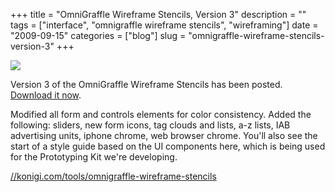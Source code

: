 +++
title = "OmniGraffle Wireframe Stencils, Version 3"
description = ""
tags = ["interface", "omnigraffle wireframe stencils", "wireframing"]
date = "2009-09-15"
categories = ["blog"]
slug = "omnigraffle-wireframe-stencils-version-3"
+++



  <div class="notebook-screenshot"><a href="../tools/omnigraffle-wireframe-stencils.html"><img src="//media.konigi.com/bluga/wt4963ed9764308.jpg"/></a></div><p>Version 3 of the OmniGraffle Wireframe Stencils has been posted. <a href="../tools/omnigraffle-wireframe-stencils.html">Download it now</a>.</p>
<p>Modified all form and controls elements for color consistency. Added the following: sliders, new form icons, tag clouds and lists, a-z lists, IAB advertising units, iphone chrome, web browser chrome. You'll also see the start of a style guide based on the UI components here, which is being used for the Prototyping Kit we're developing.</p>
    
  <a href="../tools/omnigraffle-wireframe-stencils.html">//konigi.com/tools/omnigraffle-wireframe-stencils</a>

